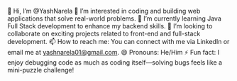 👋 Hi, I’m @YashNarela
👀 I’m interested in coding and building web applications that solve real-world problems.
🌱 I’m currently learning Java Full Stack development to enhance my backend skills.
💞️ I’m looking to collaborate on exciting projects related to front-end and full-stack development.
📫 How to reach me: You can connect with me via LinkedIn or email me at yashnarela01@gmail.com.
😄 Pronouns: He/Him
⚡ Fun fact: I enjoy debugging code as much as coding itself—solving bugs feels like a mini-puzzle challenge!
<!---
YashNarela/YashNarela is a ✨ special ✨ repository because its `README.md` (this file) appears on your GitHub profile.
You can click the Preview link to take a look at your changes.
--->
